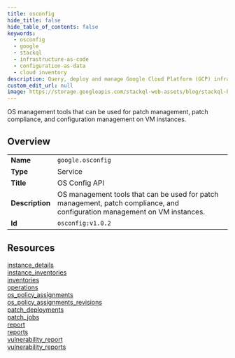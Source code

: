 ```yaml
---
title: osconfig
hide_title: false
hide_table_of_contents: false
keywords:
  - osconfig
  - google
  - stackql
  - infrastructure-as-code
  - configuration-as-data
  - cloud inventory
description: Query, deploy and manage Google Cloud Platform (GCP) infrastructure and resources using SQL
custom_edit_url: null
image: https://storage.googleapis.com/stackql-web-assets/blog/stackql-blog-post-featured-image.png
---
```

OS management tools that can be used for patch management, patch compliance, and configuration management on VM instances.  
    

## Overview
<table><tbody>
<tr><td><b>Name</b></td><td><code>google.osconfig</code></td></tr>
<tr><td><b>Type</b></td><td>Service</td></tr>
<tr><td><b>Title</b></td><td>OS Config API</td></tr>
<tr><td><b>Description</b></td><td>OS management tools that can be used for patch management, patch compliance, and configuration management on VM instances.</td></tr>
<tr><td><b>Id</b></td><td><code>osconfig:v1.0.2</code></td></tr>
</tbody></table>

## Resources
<div class="row">
<div class="providerDocColumn">
<a href="/providers/google/osconfig/instance_details/">instance_details</a><br />
<a href="/providers/google/osconfig/instance_inventories/">instance_inventories</a><br />
<a href="/providers/google/osconfig/inventories/">inventories</a><br />
<a href="/providers/google/osconfig/operations/">operations</a><br />
<a href="/providers/google/osconfig/os_policy_assignments/">os_policy_assignments</a><br />
<a href="/providers/google/osconfig/os_policy_assignments_revisions/">os_policy_assignments_revisions</a><br />
</div>
<div class="providerDocColumn">
<a href="/providers/google/osconfig/patch_deployments/">patch_deployments</a><br />
<a href="/providers/google/osconfig/patch_jobs/">patch_jobs</a><br />
<a href="/providers/google/osconfig/report/">report</a><br />
<a href="/providers/google/osconfig/reports/">reports</a><br />
<a href="/providers/google/osconfig/vulnerability_report/">vulnerability_report</a><br />
<a href="/providers/google/osconfig/vulnerability_reports/">vulnerability_reports</a><br />
</div>
</div>
